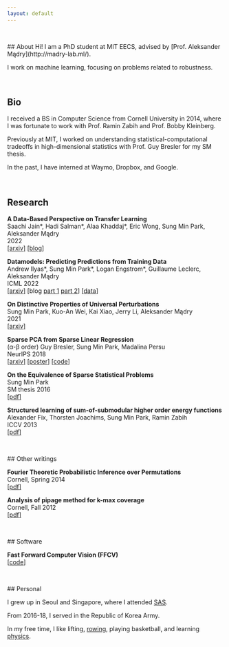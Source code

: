 ```yaml
---
layout: default
---
```


<p>&nbsp;</p>
## About
Hi! I am a PhD student at MIT EECS, advised by [Prof. Aleksander Mądry](http://madry-lab.ml/).

I work on machine learning, focusing on problems related to robustness.
<p>&nbsp;</p>

## Bio
I received a BS in Computer Science from Cornell University in 2014, where I was fortunate to work with Prof. Ramin Zabih and Prof. Bobby Kleinberg.

Previously at MIT, I worked on understanding statistical-computational tradeoffs in high-dimensional statistics with Prof. Guy Bresler for my SM thesis.

In the past, I have interned at Waymo, Dropbox, and Google.

<p>&nbsp;</p>

## Research

**A Data-Based Perspective on Transfer Learning**\
Saachi Jain\*, Hadi Salman\*, Alaa Khaddaj\*, Eric Wong, Sung Min Park, Aleksander Mądry\
2022\
[[<u>arxiv</u>]](https://arxiv.org/abs/2207.05739) [[blog](https://gradientscience.org/data-transfer/)]

**Datamodels: Predicting Predictions from Training Data**\
Andrew Ilyas\*, Sung Min Park\*, Logan Engstrom\*, Guillaume Leclerc, Aleksander Mądry\
ICML 2022\
[[<u>arxiv</u>]](https://arxiv.org/abs/2202.00622) [blog [<u>part 1</u>](https://gradientscience.org/datamodels-1/) [<u>part 2</u>](https://gradientscience.org/datamodels-2/)] [[<u>data</u>]](https://github.com/MadryLab/datamodels-data)

**On Distinctive Properties of Universal Perturbations**\
Sung Min Park, Kuo-An Wei, Kai Xiao, Jerry Li, Aleksander Mądry\
2021\
[[<u>arxiv</u>]](https://arxiv.org/abs/2112.15329)

**Sparse PCA from Sparse Linear Regression**\
(α-β order) Guy Bresler, Sung Min Park, Madalina Persu\
NeurIPS 2018\
[[<u>arxiv</u>]](https://arxiv.org/abs/1811.10106) [[<u>poster</u>]](/assets/files/neurips_2018_poster.pdf) [[<u>code</u>]](https://github.com/sung-max/SPCAvSLR)

**On the Equivalence of Sparse Statistical Problems**\
Sung Min Park\
SM thesis 2016\
[[<u>pdf</u>]](/assets/files/sm_thesis.pdf)

**Structured learning of sum-of-submodular higher order energy functions**\
Alexander Fix, Thorsten Joachims, Sung Min Park, Ramin Zabih\
ICCV 2013\
[[<u>pdf</u>]](/assets/files/submodular.pdf)



<p>&nbsp;</p>
## Other writings

**Fourier Theoretic Probabilistic Inference over Permutations**\
Cornell, Spring 2014\
[[<u>pdf</u>]](/assets/files/fourier.pdf)

**Analysis of pipage method for k-max coverage**\
Cornell, Fall 2012\
[[<u>pdf</u>]](/assets/files/max_coverage.pdf)


<p>&nbsp;</p>
## Software

**Fast Forward Computer Vision (FFCV)**\
[[<u>code</u>]](https://github.com/libffcv/ffcv)

<p>&nbsp;</p>
## Personal

I grew up in Seoul and Singapore, where I attended [SAS](https://www.sas.edu.sg/).

From 2016-18, I served in the Republic of Korea Army.

In my free time, I like lifting, [rowing](/assets/img/rowing.jpg), playing basketball, and learning [physics](https://sung-max.github.io/learning-qft/).

<p>&nbsp;</p>
